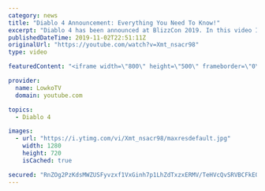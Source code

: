 ```yaml
---
category: news
title: "Diablo 4 Announcement: Everything You Need To Know!"
excerpt: "Diablo 4 has been announced at BlizzCon 2019. In this video I go over everything you need to know about this upcoming Blizzard Entertainment game."
publishedDateTime: 2019-11-02T22:51:11Z
originalUrl: "https://youtube.com/watch?v=Xmt_nsacr98"
type: video

featuredContent: "<iframe width=\"800\" height=\"500\" frameborder=\"0\" src=\"https://www.youtube.com/embed/Xmt_nsacr98\" allow=\"accelerometer; autoplay; encrypted-media; gyroscope; picture-in-picture\" allowfullscreen></iframe>"

provider:
  name: LowkoTV
  domain: youtube.com

topics:
  - Diablo 4

images:
  - url: "https://i.ytimg.com/vi/Xmt_nsacr98/maxresdefault.jpg"
    width: 1280
    height: 720
    isCached: true

secured: "RnZOg2PzKdsMWZUSFyvzxf1VxGinh7p1LhZdTxzxERMV/TeHVcQvSRVBCFkEOSbRfYv0q0V4gvG4hiwUcI9i3Pir8wh0fLDPPMrcQuB3XuqkiZXFC84A+iOdd1NPg3Klz6tGnKGmlS6jtNMzscbUIoOBRLODXo4IQQ7xAmx74/jNZVS1P2kDRS8TRv05+tACw4t2pAInc/HzfuMgW2dKC2bp/8NkooHNGHiUkLS7B15AsScer8SyAjTxFwSgrhltstRveX/+YGwlUvOQmrZBWaNCGXbsClNGjWJzoeE0C81Dw0P5TnUMknsuAX0LmOQuyo6QdEssDIeXdPaS1AvW+uadsCanE6elxFpcGY/MFyJMmxx6I5oWDSi6SKak0gTSU84RBDpgWgtYyZxPwo9s+s7YD23qlyVoYffhPW2EeLvpNlIMljZAZwfvsWWwuKQx;ARNhcJkoHGUoxRxFpM4Oqg=="
---
```


